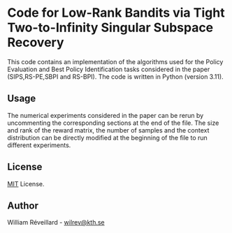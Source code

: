 
# Code for Low-Rank Bandits via Tight Two-to-Infinity Singular Subspace Recovery

  This code contains an implementation of the algorithms used for the Policy Evaluation and Best Policy Identification tasks considered in the paper (SIPS,RS-PE,SBPI and RS-BPI). 
  The code is written in Python (version 3.11).





<!-- USAGE EXAMPLES -->
## Usage

The numerical experiments considered in the paper can be rerun by uncommenting the corresponding sections at the end of the file. The size and rank of the reward matrix, the number of samples and the context distribution can be directly modified at the beginning of the file to run different experiments. 


<!-- LICENSE -->
## License

<a href="https://choosealicense.com/licenses/mit/">MIT</a> License.




<!-- Author -->
## Author

William Réveillard - [wilrev@kth.se](wilrev@kth.se)


